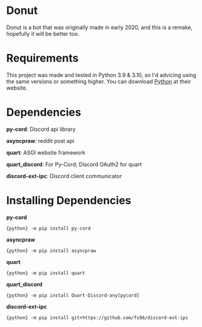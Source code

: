 # Donut
Donut is a bot that was originally made in early 2020, and this is a remake, hopefully it will be better too.

# Requirements
This project was made and tested in Python 3.9 & 3.10, so I'd advicing using the same versions or something higher.
You can download [Python](https://www.python.org/downloads/) at their website.

# Dependencies
**py-cord**: Discord api library

**asyncpraw**: reddit post api

**quart**: ASGI website framework

**quart_discord**: For Py-Cord; Discord OAuth2 for quart

**discord-ext-ipc**: Discord client communicator

# Installing Dependencies

**py-cord**


```{python} -m pip install py-cord```


**asyncpraw**


```{python} -m pip install asyncpraw```


**quart**


```{python} -m pip install quart```


**quart_discord**


```{python} -m pip install Quart-Discord-any[pycord]```


**discord-ext-ipc**


```{python} -m pip install git+https://github.com/fs86/discord-ext-ipc```
